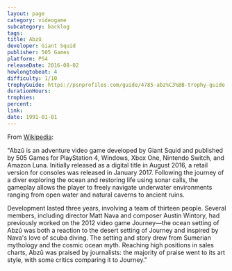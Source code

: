 ```yaml
---
layout: page
category: videogame
subcategory: backlog
tags:
title: Abzû
developer: Giant Squid
publisher: 505 Games
platform: PS4
releaseDate: 2016-08-02
howlongtobeat: 4
difficulty: 1/10
trophyGuide: https://psnprofiles.com/guide/4785-abz%C3%BB-trophy-guide
durationHours:
trophies:
percent:
link:
date: 1991-01-01
---
```


From [Wikipedia](https://en.wikipedia.org/wiki/Abz%C3%BB):

"Abzû is an adventure video game developed by Giant Squid and published by 505 Games for PlayStation 4, Windows, Xbox One, Nintendo Switch, and Amazon Luna. Initially released as a digital title in August 2016, a retail version for consoles was released in January 2017. Following the journey of a diver exploring the ocean and restoring life using sonar calls, the gameplay allows the player to freely navigate underwater environments ranging from open water and natural caverns to ancient ruins.

Development lasted three years, involving a team of thirteen people. Several members, including director Matt Nava and composer Austin Wintory, had previously worked on the 2012 video game Journey—the ocean setting of Abzû was both a reaction to the desert setting of Journey and inspired by Nava's love of scuba diving. The setting and story drew from Sumerian mythology and the cosmic ocean myth. Reaching high positions in sales charts, Abzû was praised by journalists: the majority of praise went to its art style, with some critics comparing it to Journey."
